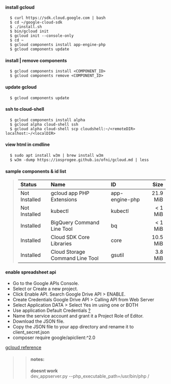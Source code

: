 #### install gcloud
```
  $ curl https://sdk.cloud.google.com | bash
  $ cd ~/google-cloud-sdk
  $ ./install.sh
  $ bin/gcloud init
  $ gcloud init --console-only
  $ cd ~
  $ gcloud components install app-engine-php
  $ gcloud components update

```
<!-- 
wget https://dl.google.com/dl/cloudsdk/channels/rapid/google-cloud-sdk.tar.gz
-->
#### install | remove components
```
  $ gcloud components install <COMPONENT_ID>
  $ gcloud components remove <COMPONENT_ID>
```
#### update gcloud
```
  $ gcloud components update
```
#### ssh to cloud-shell
```
  $ gcloud components install alpha
  $ gcloud alpha cloud-shell ssh
  $ gcloud alpha cloud-shell scp cloudshell:~/<remoteDIR> localhost:~/<localDIR>
```
#### view html in cmdline
```
  $ sudo apt install w3m | brew install w3m
  $ w3m -dump https://iosprogee.github.io/ofni/gcloud.md | less
```

#### sample components & id list 
>    |     Status    |                  Name                  |            ID      |    Size  |
>    |     :---      |                 :---                   |           :---     |    ---:  |    
>    | Not Installed | gcloud app PHP Extensions              | app-engine-php     |  21.9 MiB|    
>    | Not Installed | kubectl                                | kubectl            |   < 1 MiB|    
>    | Installed     | BigQuery Command Line Tool             | bq                 |   < 1 MiB|    
>    | Installed     | Cloud SDK Core Libraries               | core               |  10.5 MiB|    
>    | Installed     | Cloud Storage Command Line Tool        | gsutil             |   3.8 MiB|    
  
#### enable spreadsheet api
  - Go to the Google APIs Console.
  - Select or Create a new project.
  - Click Enable API. Search Google Drive API > ENABLE.
  - Create Credentials Google Drive API > Calling API from Web Server
  - Select Application DATA > Select Yes im using one or BOTH
  - Use application Default Credentials [?](https://cloud.google.com/docs/authentication/production?hl=en_US#auth-cloud-implicit-php)
  - Name the service account and grant it a Project Role of Editor.
  - Download the JSON file.
  - Copy the JSON file to your app directory and rename it to client_secret.json
  - composer require google/apiclient:^2.0

[gcloud reference](https://cloud.google.com/sdk/gcloud/reference/compute/ssh)
>> #### notes:    
>> **doesnt work**    
>>    dev_appserver.py --php_executable_path=/usr/bin/php <projectFolder>/


